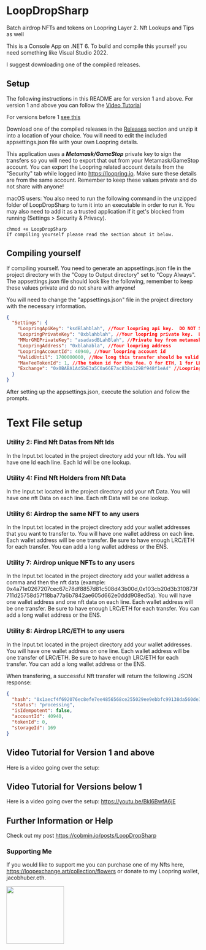 # LoopDropSharp
Batch airdrop NFTs and tokens on Loopring Layer 2.
Nft Lookups and Tips as well

This is a Console App on .NET 6. To build and compile this yourself you need something like Visual Studio 2022.

I suggest downloading one of the compiled releases.

## Setup

The following instructions in this README are for version 1 and above. For version 1 and above you can follow the [Video Tutorial](url)

For versions before 1 [see this](https://youtu.be/Bkl6BwfA6jE)

Download one of the compiled releases in the [Releases](https://github.com/cobmin/LoopDropSharp/releases/tag/v1.0.0) section and unzip it into a location of your choice. You will need to edit the included appsettings.json file with your own Loopring details. 

This application uses a ***Metamask/GameStop*** private key to sign the transfers so you will need to export that out from your Metamask/GameStop account. You can export the Loopring related account details from the "Security" tab while logged into https://loopring.io. Make sure these details are from the same account. Remember to keep these values private and do not share with anyone!

macOS users: You also need to run the following command in the unzipped folder of LoopDropSharp to turn it into an executable in order to run it. You may also need to add it as a trusted application if it get's blocked from running (Settings > Security & Privacy).

```
chmod +x LoopDropSharp
If compiling yourself please read the section about it below.
```

## Compiling yourself

If compiling yourself. You need to generate an appsettings.json file in the project directory with the "Copy to Output directory" set to "Copy Always". The appsettings.json file should look like the following, remember to keep these values private and do not share with anyone!

You will need to change the "appsettings.json" file in the project directory with the necessary information.

```json
{
  "Settings": {
    "LoopringApiKey": "ksdBlahblah", //Your loopring api key.  DO NOT SHARE THIS AT ALL.
    "LoopringPrivateKey": "0xblahblah", //Your loopring private key.  DO NOT SHARE THIS AT ALL.
    "MMorGMEPrivateKey": "asadasdBLahBlah", //Private key from metamask. DO NOT SHARE THIS AT ALL.
    "LoopringAddress": "0xblahabla", //Your loopring address
    "LoopringAccountId": 40940, //Your loopring account id
    "ValidUntil": 1700000000, //How long this transfer should be valid for. Shouldn't have to change this value
    "MaxFeeTokenId": 1, //The token id for the fee. 0 for ETH, 1 for LRC
    "Exchange": "0x0BABA1Ad5bE3a5C0a66E7ac838a129Bf948f1eA4" //Loopring Exchange address
  }
}
```
After setting up the appsettings.json, execute the solution and follow the prompts.

# Text File setup
### Utility 2: Find Nft Datas from Nft Ids
In the Input.txt located in the project directory add your nft Ids. You will have one Id each line. Each Id will be one lookup.

### Utility 4: Find Nft Holders from Nft Data
In the Input.txt located in the project directory add your nft Data. You will have one nft Data on each line. Each nft Data will be one lookup.

### Utility 6: Airdrop the same NFT to any users
In the Input.txt located in the project directory add your wallet addresses that you want to transfer to. You will have one wallet address on each line. Each wallet address will be one transfer. Be sure to have enough LRC/ETH for each transfer. You can add a long wallet address or the ENS.

### Utility 7: Airdrop unique NFTs to any users
In the Input.txt located in the project directory add your wallet address a comma and then the nft data (example: 0x4a71e0267207cec67c78df8857d81c508d43b00d,0x103cb20d3b310873f711d25758d57f18ba77a6b7842ae605d662e0ddd908ed5a). You will have one wallet address and one nft data on each line. Each wallet address will be one transfer. Be sure to have enough LRC/ETH for each transfer. You can add a long wallet address or the ENS.

### Utility 8: Airdrop LRC/ETH to any users
In the Input.txt located in the project directory add your wallet addresses. You will have one wallet address on one line. Each wallet address will be one transfer of LRC/ETH. Be sure to have enough LRC/ETH for each transfer. You can add a long wallet address or the ENS. 

When transfering, a successful Nft transfer will return the following JSON response:

```json
{
  "hash": "0x1aecf4f692076ec8efe7ee4856568ce255029ee9ebbfc99138da560de353e4ac",
  "status": "processing",
  "isIdempotent": false,
  "accountId": 40940,
  "tokenId": 0,
  "storageId": 169
}
```
## Video Tutorial for Version 1 and above
Here is a video going over the setup: 

## Video Tutorial for Versions below 1
Here is a video going over the setup: https://youtu.be/Bkl6BwfA6jE

## Further Information or Help
Check out my post https://cobmin.io/posts/LoopDropSharp

### Supporting Me
If you would like to support me you can purchase one of my Nfts here, https://loopexchange.art/collection/flowers or donate to my Loopring wallet, jacobhuber.eth.

<img src="https://user-images.githubusercontent.com/97369738/189735788-5ca5ff22-3e28-4c2d-9185-b1121d78a6e2.jpeg" width="150" />


